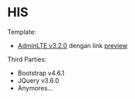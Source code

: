 # HIS
Template:
- [AdminLTE v3.2.0](https://adminlte.io/) dengan link [preview](https://adminlte.io/themes/v3/)


Third Parties:
- Bootstrap v4.6.1
- JQuery v3.6.0
- Anymores...